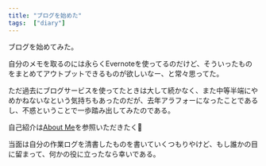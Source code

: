 ```yaml
---
title: "ブログを始めた"
tags:  ["diary"]
---
```


ブログを始めてみた。

自分のメモを取るのには永らくEvernoteを使ってるのだけど、そういったものをまとめてアウトプットできるものが欲しいなー、と常々思ってた。

ただ過去にブログサービスを使ってたときは大して続かなく、また中等半端にやめかねないなという気持ちもあったのだが、去年アラフォーになったことであるし、不惑ということで一歩踏み出してみたのである。

自己紹介は[About Me](/pages/about.html)を参照いただきたく🙇

当面は自分の作業ログを清書したものを書いていくつもりやけど、もし誰かの目に留まって、何かの役に立ったなら幸いである。